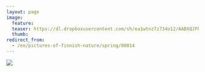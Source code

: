 ```yaml
---
layout: page
image:
  feature:
  teaser: https://dl.dropboxusercontent.com/sh/ea1wtnz7z734o12/AABXQJFh6nEiX2I_4Q5QfTxEa/luontokuvat/kev%C3%A4t/DSC04682-245px.jpg
  thumb:
redirect_from:
  - /en/pictures-of-finnish-nature/spring/00014
---
```


[![](https://dl.dropboxusercontent.com/sh/ea1wtnz7z734o12/AADHNCynanzZcTt2NnT66inma/luontokuvat/kev%C3%A4t/DSC04682-800px.jpg)](https://dl.dropboxusercontent.com/sh/ea1wtnz7z734o12/AAD1JF31JcEASv0cCGZveNvUa/luontokuvat/kev%C3%A4t/DSC04682.jpg)


